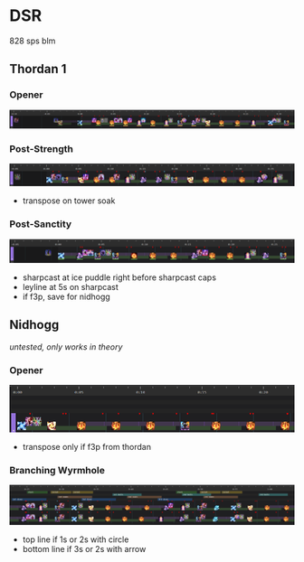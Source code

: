 # DSR

828 sps blm

## Thordan 1

### Opener

![thordan_1a](thordan_1a.png)

### Post-Strength

![thordan_1b](thordan_1b.png)

- transpose on tower soak

### Post-Sanctity

![thordan_1c](thordan_1c.png)

- sharpcast at ice puddle right before sharpcast caps
- leyline at 5s on sharpcast
- if f3p, save for nidhogg

## Nidhogg

*untested, only works in theory*

### Opener

![nidhogg_1](nidhogg_1.png)

- transpose only if f3p from thordan

### Branching Wyrmhole

![nidhogg_2](nidhogg_2.png)

- top line if 1s or 2s with circle
- bottom line if 3s or 2s with arrow
